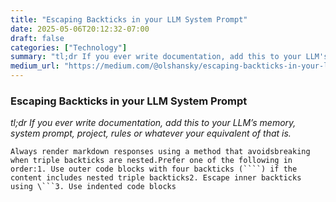 ```yaml
---
title: "Escaping Backticks in your LLM System Prompt"
date: 2025-05-06T20:12:32-07:00
draft: false
categories: ["Technology"]
summary: "tl;dr If you ever write documentation, add this to your LLM's memory, system prompt, project, rules or whatever your equivalent of that is."
medium_url: "https://medium.com/@olshansky/escaping-backticks-in-your-llm-system-prompt-6507a25b7bc8"
---
```


### Escaping Backticks in your LLM System Prompt

*tl;dr If you ever write documentation, add this to your LLM’s memory, system prompt, project, rules or whatever your equivalent of that is.*

```
Always render markdown responses using a method that avoidsbreaking when triple backticks are nested.Prefer one of the following in order:1. Use outer code blocks with four backticks (````) if the content includes nested triple backticks2. Escape inner backticks using \```3. Use indented code blocks
```
